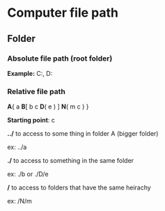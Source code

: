 # Computer file path

## Folder

### Absolute file path (root folder)

**Example:** C:, D:

### Relative file path

**A**{  a  **B**[  b  c  **D**( e ) ]  **N**(  m  c  ) }

**Starting point**: c

**../** to access to some thing in folder A (bigger folder)

ex: ../a

**./** to access to something in the same folder

ex: ./b or ./D/e

**/** to access to folders that have the same heirachy

ex: /N/m